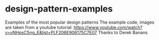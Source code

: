 # design-pattern-examples
Examples of the most popular design patterns
The example code, images are taken from a youtube tutorial: https://www.youtube.com/watch?v=vNHpsC5ng_E&list=PLF206E906175C7E07
Thanks to Derek Banans
